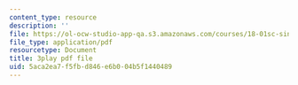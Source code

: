 ```yaml
---
content_type: resource
description: ''
file: https://ol-ocw-studio-app-qa.s3.amazonaws.com/courses/18-01sc-single-variable-calculus-fall-2010/5aca2ea7f5fbd846e6b004b5f1440489_60VGKnYBpbg.pdf
file_type: application/pdf
resourcetype: Document
title: 3play pdf file
uid: 5aca2ea7-f5fb-d846-e6b0-04b5f1440489
---
```

